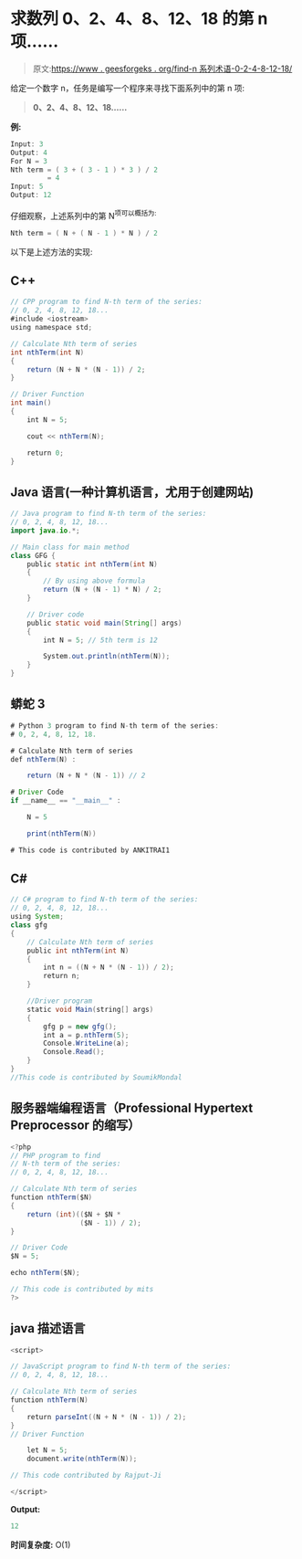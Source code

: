 # 求数列 0、2、4、8、12、18 的第 n 项……

> 原文:[https://www . geesforgeks . org/find-n 系列术语-0-2-4-8-12-18/](https://www.geeksforgeeks.org/find-nth-term-of-the-series-0-2-4-8-12-18/)

给定一个数字 n，任务是编写一个程序来寻找下面系列中的第 n 项:

> **0、2、4、8、12、18……**

**例:**

```java
Input: 3
Output: 4
For N = 3
Nth term = ( 3 + ( 3 - 1 ) * 3 ) / 2
         = 4
Input: 5 
Output: 12
```

仔细观察，上述系列中的第 N<sup>项可以概括为:</sup> 

```java
Nth term = ( N + ( N - 1 ) * N ) / 2
```

以下是上述方法的实现:

## C++

```java
// CPP program to find N-th term of the series:
// 0, 2, 4, 8, 12, 18...
#include <iostream>
using namespace std;

// Calculate Nth term of series
int nthTerm(int N)
{
    return (N + N * (N - 1)) / 2;
}

// Driver Function
int main()
{
    int N = 5;

    cout << nthTerm(N);

    return 0;
}
```

## Java 语言(一种计算机语言，尤用于创建网站)

```java
// Java program to find N-th term of the series:
// 0, 2, 4, 8, 12, 18...
import java.io.*;

// Main class for main method
class GFG {
    public static int nthTerm(int N)
    {
        // By using above formula
        return (N + (N - 1) * N) / 2;
    }  

    // Driver code
    public static void main(String[] args)
    {
        int N = 5; // 5th term is 12

        System.out.println(nthTerm(N));
    }
}
```

## 蟒蛇 3

```java
# Python 3 program to find N-th term of the series:
# 0, 2, 4, 8, 12, 18.

# Calculate Nth term of series
def nthTerm(N) :

    return (N + N * (N - 1)) // 2

# Driver Code
if __name__ == "__main__" :

    N = 5

    print(nthTerm(N))

# This code is contributed by ANKITRAI1
```

## C#

```java
// C# program to find N-th term of the series:
// 0, 2, 4, 8, 12, 18...
using System;
class gfg
{  
    // Calculate Nth term of series
    public int nthTerm(int N)
    {
        int n = ((N + N * (N - 1)) / 2);
        return n;
    }

    //Driver program
    static void Main(string[] args)
    {
        gfg p = new gfg();
        int a = p.nthTerm(5);
        Console.WriteLine(a);
        Console.Read();
    }
}
//This code is contributed by SoumikMondal
```

## 服务器端编程语言（Professional Hypertext Preprocessor 的缩写）

```java
<?php
// PHP program to find
// N-th term of the series:
// 0, 2, 4, 8, 12, 18...

// Calculate Nth term of series
function nthTerm($N)
{
    return (int)(($N + $N *
                 ($N - 1)) / 2);
}

// Driver Code
$N = 5;

echo nthTerm($N);

// This code is contributed by mits
?>
```

## java 描述语言

```java
<script>

// JavaScript program to find N-th term of the series:
// 0, 2, 4, 8, 12, 18...

// Calculate Nth term of series
function nthTerm(N)
{
    return parseInt((N + N * (N - 1)) / 2);
}
// Driver Function

    let N = 5;
    document.write(nthTerm(N));

// This code contributed by Rajput-Ji

</script>
```

**Output:** 

```java
12
```

**时间复杂度:** O(1)